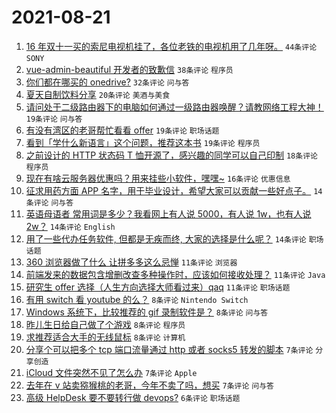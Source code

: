 # 2021-08-21

1. [16 年双十一买的索尼电视机挂了，各位老铁的电视机用了几年呀。](https://www.v2ex.com/t/797135) `44条评论` `SONY`
1. [vue-admin-beautiful 开发者的致歉信](https://www.v2ex.com/t/797159) `38条评论` `程序员`
1. [你们都在哪买的 onedrive?](https://www.v2ex.com/t/797138) `32条评论` `问与答`
1. [夏天自制饮料分享](https://www.v2ex.com/t/797136) `20条评论` `美酒与美食`
1. [请问处于二级路由器下的电脑如何通过一级路由器唤醒？请教网络工程大神！](https://www.v2ex.com/t/797186) `19条评论` `问与答`
1. [有没有湾区的老哥帮忙看看 offer](https://www.v2ex.com/t/797145) `19条评论` `职场话题`
1. [看到「学什么新语言」这个问题，推荐这本书](https://www.v2ex.com/t/797161) `19条评论` `程序员`
1. [之前设计的 HTTP 状态码 T 恤开源了，感兴趣的同学可以自己印制](https://www.v2ex.com/t/797144) `18条评论` `程序员`
1. [现在有啥云服务器优惠吗？用来挂些小软件，嘿嘿~](https://www.v2ex.com/t/797137) `16条评论` `优惠信息`
1. [征求用药方面 APP 名字，用于毕业设计，希望大家可以贡献一些好点子。](https://www.v2ex.com/t/797195) `14条评论` `问与答`
1. [英语母语者 常用词是多少？我看网上有人说 5000，有人说 1w，也有人说 2w？](https://www.v2ex.com/t/797194) `14条评论` `English`
1. [用了一些代办任务软件, 但都是无疾而终, 大家的选择是什么呢？](https://www.v2ex.com/t/797166) `14条评论` `职场话题`
1. [360 浏览器做了什么 让拼多多这么忌惮](https://www.v2ex.com/t/797174) `11条评论` `浏览器`
1. [前端发来的数据包含增删改查多种操作时，应该如何接收处理？](https://www.v2ex.com/t/797170) `11条评论` `Java`
1. [研究生 offer 选择（人生方向选择大师看过来）qaq](https://www.v2ex.com/t/797167) `11条评论` `职场话题`
1. [有用 switch 看 youtube 的么？](https://www.v2ex.com/t/797190) `8条评论` `Nintendo Switch`
1. [Windows 系统下，比较推荐的 gif 录制软件是？](https://www.v2ex.com/t/797173) `8条评论` `问与答`
1. [昨儿生日给自己做了个游戏](https://www.v2ex.com/t/797165) `8条评论` `程序员`
1. [求推荐适合大手的无线鼠标](https://www.v2ex.com/t/797142) `8条评论` `计算机`
1. [分享个可以把多个 tcp 端口流量通过 http 或者 socks5 转发的脚本](https://www.v2ex.com/t/797178) `7条评论` `分享创造`
1. [iCloud 文件突然不见了怎么办](https://www.v2ex.com/t/797156) `7条评论` `Apple`
1. [去年在 v 站卖猕猴桃的老哥，今年不卖了吗，想买](https://www.v2ex.com/t/797141) `7条评论` `问与答`
1. [高级 HelpDesk 要不要转行做 devops?](https://www.v2ex.com/t/797157) `6条评论` `职场话题`
